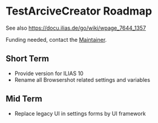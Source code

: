 # TestArciveCreator Roadmap

See also https://docu.ilias.de/go/wiki/wpage_7644_1357

Funding needed, contact the [Maintainer](mailto:fneumann@databay.de).

## Short Term

* Provide version for ILIAS 10
* Rename all Browsershot related settings and variables

## Mid Term

* Replace legacy UI in settings forms by UI framework
